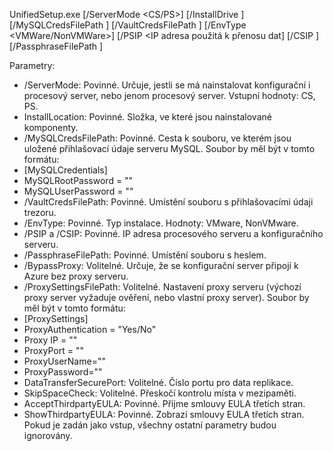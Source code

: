 UnifiedSetup.exe [/ServerMode <CS/PS>] [/InstallDrive <DriveLetter>] [/MySQLCredsFilePath <MySQL credentials file path>] [/VaultCredsFilePath <Vault credentials file path>] [/EnvType <VMWare/NonVMWare>] [/PSIP <IP adresa použitá k přenosu dat] [/CSIP <IP address of CS to be registered with>] [/PassphraseFilePath <Passphrase file path>]

Parametry:

* /ServerMode: Povinné. Určuje, jestli se má nainstalovat konfigurační i procesový server, nebo jenom procesový server. Vstupní hodnoty: CS, PS.
* InstallLocation: Povinné. Složka, ve které jsou nainstalované komponenty.
* /MySQLCredsFilePath: Povinné. Cesta k souboru, ve kterém jsou uložené přihlašovací údaje serveru MySQL. Soubor by měl být v tomto formátu:
* [MySQLCredentials]
* MySQLRootPassword = "<Password>"
* MySQLUserPassword = "<Password>"
* /VaultCredsFilePath: Povinné. Umístění souboru s přihlašovacími údaji trezoru.
* /EnvType: Povinné. Typ instalace. Hodnoty: VMware, NonVMware.
* /PSIP a /CSIP: Povinné. IP adresa procesového serveru a konfiguračního serveru.
* /PassphraseFilePath: Povinné. Umístění souboru s heslem.
* /BypassProxy: Volitelné. Určuje, že se konfigurační server připojí k Azure bez proxy serveru.
* /ProxySettingsFilePath: Volitelné. Nastavení proxy serveru (výchozí proxy server vyžaduje ověření, nebo vlastní proxy server). Soubor by měl být v tomto formátu:
* [ProxySettings]
* ProxyAuthentication = "Yes/No"
* Proxy IP = "<IP adresa>"
* ProxyPort = "<Port>"
* ProxyUserName="<User Name>"
* ProxyPassword="<Password>"
* DataTransferSecurePort: Volitelné. Číslo portu pro data replikace.
* SkipSpaceCheck: Volitelné. Přeskočí kontrolu místa v mezipaměti.
* AcceptThirdpartyEULA: Povinné. Přijme smlouvy EULA třetích stran.
* ShowThirdpartyEULA: Povinné. Zobrazí smlouvy EULA třetích stran. Pokud je zadán jako vstup, všechny ostatní parametry budou ignorovány.


<!--HONumber=Feb17_HO2-->


